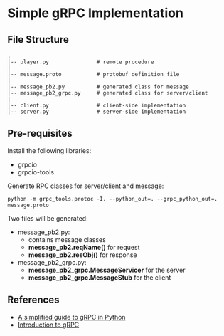 # Simple gRPC Implementation

## File Structure
```
.
│-- player.py               # remote procedure
|
│-- message.proto           # protobuf definition file
|
│-- message_pb2.py          # generated class for message
│-- message_pb2_grpc.py     # generated class for server/client
|
│-- client.py               # client-side implementation
│-- server.py               # server-side implementation
```

## Pre-requisites
Install the following libraries:
- grpcio
- grpcio-tools

Generate RPC classes for server/client and message:
```
python -m grpc_tools.protoc -I. --python_out=. --grpc_python_out=. message.proto
```

Two files will be generated:
- message_pb2.py:
    - contains message classes
    - **message_pb2.reqName()** for request
    - **message_pb2.resObj()** for response
- message_pb2_grpc.py:
    - **message_pb2_grpc.MessageServicer** for the server
    - **message_pb2_grpc.MessageStub** for the client

## References
- [A simplified guide to gRPC in Python](https://www.semantics3.com/blog/a-simplified-guide-to-grpc-in-python-6c4e25f0c506/)
- [Introduction to gRPC](https://grpc.io/docs/what-is-grpc/introduction/)